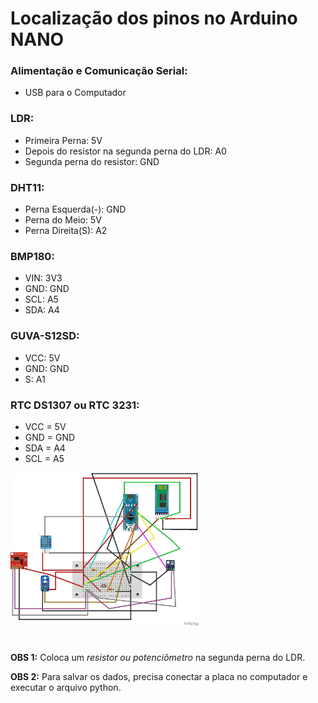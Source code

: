 # Localização dos pinos no Arduino NANO

### Alimentação e Comunicação Serial:

  - USB para o Computador

### LDR:

  - Primeira Perna: 5V
  - Depois do resistor na segunda perna do LDR: A0
  - Segunda perna do resistor: GND

### DHT11: 

  - Perna Esquerda(-): GND
  - Perna do Meio: 5V
  - Perna Direita(S): A2

### BMP180: 

  - VIN: 3V3
  - GND: GND
  - SCL: A5
  - SDA: A4

### GUVA-S12SD: 

  - VCC: 5V
  - GND: GND
  - S: A1

### RTC DS1307 ou RTC 3231:
  - VCC = 5V
  - GND = GND
  - SDA = A4
  - SCL = A5

<img src="../imgs/Mini_Estacao_Relogio_Nano.png" alt="Imagem da Mini Estação Meteorológica com Arduino Nano e Modulo Relógio RTC DS1307 para comunicação serial" width="300"/>

#

  **OBS 1:** Coloca um *resistor ou potenciômetro* na segunda perna do LDR.

  **OBS 2:** Para salvar os dados, precisa conectar a placa no computador e executar o arquivo python.
